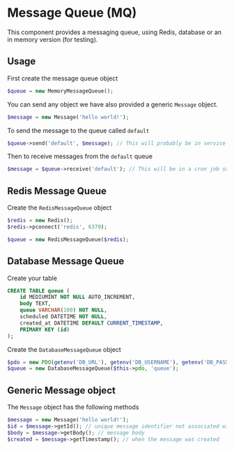 # Message Queue (MQ)

This component provides a messaging queue, using Redis, database or an in memory version (for testing).

## Usage

First create the message queue object 

```php
$queue = new MemoryMessageQueue();
```

You can send any object we have also provided a generic `Message` object.

```php
$message = new Message('hello world!');
```

To send the message to the queue called `default`

```php
$queue->send('default', $message); // This will probably be in service or controller
```

Then to receive messages from the `default` queue

```php
$message = $queue->receive('default'); // This will be in a cron job somewhere
```

## Redis Message Queue


Create the `RedisMessageQueue` object

```php
$redis = new Redis();
$redis->pconnect('redis', 6379);

$queue = new RedisMessageQueue($redis);
```

## Database Message Queue

Create your table

```sql
CREATE TABLE queue (
    id MEDIUMINT NOT NULL AUTO_INCREMENT,
    body TEXT,
    queue VARCHAR(100) NOT NULL,
    scheduled DATETIME NOT NULL,
    created_at DATETIME DEFAULT CURRENT_TIMESTAMP,
    PRIMARY KEY (id)
);
```

Create the `DatabaseMessageQueue` object

```php
$pdo = new PDO(getenv('DB_URL'), getenv('DB_USERNAME'), getenv('DB_PASSWORD'));
$queue = new DatabaseMessageQueue($this->pdo, 'queue');
```

## Generic Message object

The `Message` object has the following methods

```php
$message = new Message('hello world!');
$id = $message->getId(); // unique message identifier not associated with storage
$body = $message->getBody(); // message body
$created = $message->getTimestamp(); // when the message was created
```
